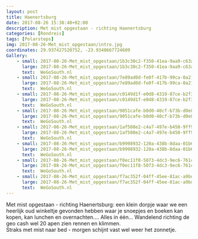 ```yaml
---
layout: post
title: Haenertsburg
date: 2017-08-26 15:38:40+02:00
description: Met mist opgestaan - richting Haenertsburg
categories: [Rondreis]
tags: [Polarsteps]
img: 2017-08-26-Met_mist_opgestaan/intro.jpg
coordinates: 29.937427520752, -23.9340667724609
Gallery:
    - small: 2017-08-26-Met_mist_opgestaan/1b3c30c2-f350-41ea-9aa9-c63af81718e9_large_image.jpg
      large: 2017-08-26-Met_mist_opgestaan/1b3c30c2-f350-41ea-9aa9-c63af81718e9_large_image.jpg
      text:  WeGoSouth.nl
    - small: 2017-08-26-Met_mist_opgestaan/7e89ad0d-fe0f-417b-99ca-0a21bb959130_large_image.jpg
      large: 2017-08-26-Met_mist_opgestaan/7e89ad0d-fe0f-417b-99ca-0a21bb959130_large_image.jpg
      text:  WeGoSouth.nl
    - small: 2017-08-26-Met_mist_opgestaan/c0149d1f-e0d8-4319-87ce-b2f36c687d1f_large_image.jpg
      large: 2017-08-26-Met_mist_opgestaan/c0149d1f-e0d8-4319-87ce-b2f36c687d1f_large_image.jpg
      text:  WeGoSouth.nl
    - small: 2017-08-26-Met_mist_opgestaan/9051cafe-b0d0-40cf-b73b-d0e88bc832e5_large_image.jpg
      large: 2017-08-26-Met_mist_opgestaan/9051cafe-b0d0-40cf-b73b-d0e88bc832e5_large_image.jpg
      text:  WeGoSouth.nl
    - small: 2017-08-26-Met_mist_opgestaan/1af508e2-c4a7-497e-b450-9ff92271b37f_large_image.jpg
      large: 2017-08-26-Met_mist_opgestaan/1af508e2-c4a7-497e-b450-9ff92271b37f_large_image.jpg
      text:  WeGoSouth.nl
    - small: 2017-08-26-Met_mist_opgestaan/b9998932-120a-438b-8daa-01b6c519e996_large_image.jpg
      large: 2017-08-26-Met_mist_opgestaan/b9998932-120a-438b-8daa-01b6c519e996_large_image.jpg
      text:  WeGoSouth.nl
    - small: 2017-08-26-Met_mist_opgestaan/f0ec11f8-5073-4dc3-9ec6-761c42ff65e7_large_image.jpg
      large: 2017-08-26-Met_mist_opgestaan/f0ec11f8-5073-4dc3-9ec6-761c42ff65e7_large_image.jpg
      text:  WeGoSouth.nl
    - small: 2017-08-26-Met_mist_opgestaan/f7ac352f-04ff-45ee-81ac-a9bdd2a2ef34_large_image.jpg
      large: 2017-08-26-Met_mist_opgestaan/f7ac352f-04ff-45ee-81ac-a9bdd2a2ef34_large_image.jpg
      text:  WeGoSouth.nl
---
```

Met mist opgestaan - richting Haenertsburg: een klein dorpje waar we een heerlijk oud winkeltje gevonden hebben waar je snoepjes en boeken kan kopen, kan lunchen en overnachten.... Alles in één...
Wandelend richting de geo cash wel 20 apen zien rennen en klimmen.  
Straks met mist naar bed - morgen schijnt vast wel weer het zonnetje.